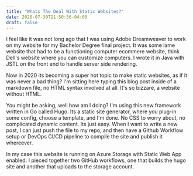 ```yaml
---
title: "Whats The Deal With Static Websites?"
date: 2020-07-30T21:50:56-04:00
draft: false
---
```


I feel like it was not long ago that I was using Adobe Dreamweaver to work on my website for my Bachelor Degree final project. It was some lame website that had to be a functioning computer ecommere website, think Dell's website where you can customize computers. I wrote it in Java with JSTL on the front end to handle server side rendering.

Now in 2020 its becoming a super hot topic to make static websites, as if it was never a bad thing? I'm sitting here typing this blog post inside of a markdown file, no HTML syntax involved at all. It's so bizzare, a website without HTML.

You might be asking, well how am I doing? I'm using this new framework written in Go called Hugo. Its a static site generator, where you plug-in some config, choose a template, and I'm done. No CSS to worry about, no complicated dynamic content. Its just easy. When I want to write a new post, I can just push the file to my repo, and then have a Github Workflow setup or DevOps CI/CD pipeline to compile the site and publish it whereever.

In my case this website is running on Azure Storage with Static Web App enabled. I pieced together two GitHub workflows, one that builds the hugo site and another that uploads to the storage account.
